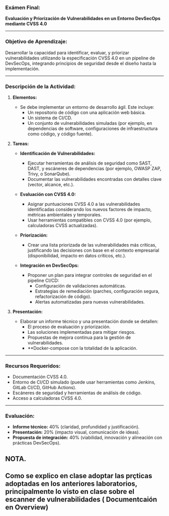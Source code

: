 ### **Exámen Final:**  
**Evaluación y Priorización de Vulnerabilidades en un Entorno DevSecOps mediante CVSS 4.0**

---

### **Objetivo de Aprendizaje:**  
Desarrollar la capacidad para identificar, evaluar, y priorizar vulnerabilidades utilizando la especificación CVSS 4.0 en un pipeline de DevSecOps, integrando principios de seguridad desde el diseño hasta la implementación.

---

### **Descripción de la Actividad:**

1. **Elementos:**
   - Se debe implementar un entorno de desarrollo ágil. Este incluye:
     - Un repositorio de código con una aplicación web básica.
     - Un sistema de CI/CD.
     - Un conjunto de vulnerabilidades simuladas (por ejemplo, en dependencias de software, configuraciones de infraestructura como código, y código fuente).

2. **Tareas:**
   - **Identificación de Vulnerabilidades:**
     - Ejecutar herramientas de análisis de seguridad como SAST, DAST, y escáneres de dependencias (por ejemplo, OWASP ZAP, Trivy, o SonarQube).
     - Documentar las vulnerabilidades encontradas con detalles clave (vector, alcance, etc.).
   
   - **Evaluación con CVSS 4.0:**
     - Asignar puntuaciones CVSS 4.0 a las vulnerabilidades identificadas considerando los nuevos factores de impacto, métricas ambientales y temporales.
     - Usar herramientas compatibles con CVSS 4.0 (por ejemplo, calculadoras CVSS actualizadas).

   - **Priorización:**
     - Crear una lista priorizada de las vulnerabilidades más críticas, justificando las decisiones con base en el contexto empresarial (disponibilidad, impacto en datos críticos, etc.).

   - **Integración en DevSecOps:**
     - Proponer un plan para integrar controles de seguridad en el pipeline CI/CD:
       - Configuración de validaciones automáticas.
       - Estrategias de remediación (parches, configuración segura, refactorización de código).
       - Alertas automatizadas para nuevas vulnerabilidades.

3. **Presentación:**
   - Elaborar un informe técnico y una presentación donde se detallen:
     - El proceso de evaluación y priorización.
     - Las soluciones implementadas para mitigar riesgos.
     - Propuestas de mejora continua para la gestión de vulnerabilidades.
     - **Docker-compose con la totalidad de la aplicación.


---

### **Recursos Requeridos:**
   - Documentación CVSS 4.0.
   - Entorno de CI/CD simulado (puede usar herramientas como Jenkins, GitLab CI/CD, GitHub Actions).
   - Escáneres de seguridad y herramientas de análisis de código.
   - Acceso a calculadoras CVSS 4.0.

---

### **Evaluación:**
   - **Informe técnico:** 40% (claridad, profundidad y justificación).
   - **Presentación:** 20% (impacto visual, comunicación de ideas).
   - **Propuesta de integración:** 40% (viabilidad, innovación y alineación con prácticas DevSecOps).

## NOTA.

Como se explico en clase adoptar las prçticas adoptadas en los anteriores laboratorios, principalmente lo visto en clase sobre el escanner de vulnerabilidades ( Documentcaión en Overview)
---
